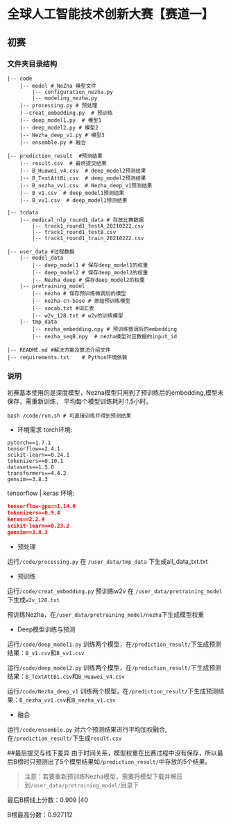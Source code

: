 # 全球人工智能技术创新大赛【赛道一】
## 初赛
### 文件夹目录结构
```
|-- code
    |-- model # NeZha 模型文件
        |-- configuration_nezha.py
        |-- modeling_nezha.py
    |-- processing.py # 预处理
    |--creat_embedding.py  # 预训练
    |-- deep_model1.py  # 模型1
    |-- deep_model2.py # 模型2
    |-- Nezha_deep_v1.py # 模型3
    |-- ensemble.py # 融合
    
|-- prediction_result  #预测结果
	|-- result.csv  # 最终提交结果
	|-- B_Huawei_v4.csv  # deep_model2预测结果
	|-- B_TextAttBi.csv  # deep_model2预测结果
	|-- B_nezha_vv1.csv  # Nezha_deep_v1预测结果
	|-- B_v1.csv  # deep_model1预测结果
	|-- B_vv1.csv  # deep_model1预测结果
	
|-- tcdata
    |-- medical_nlp_round1_data # 存放比赛数据
        |-- track1_round1_testA_20210222.csv
	    |-- track1_round1_testB.csv
	    |-- track1_round1_train_20210222.csv
	    
|-- user_data #过程数据
    |-- model_data
        |-- deep_model1 # 保存deep_model1的权重
        |-- deep_model2 # 保存deep_model2的权重
        |-- Nezha_deep # 保存deep_model2的权重
    |-- pretraining_model
        |-- nezha # 保存预训练微调后的模型
        |-- nezha-cn-base # 原始预训练模型
        |-- vocab.txt #词汇表
        |-- w2v_128.txt # w2v的训练模型
    |-- tmp_data
        |-- nezha_embedding.npy # 预训练微调后的embedding
        |-- nezha_seqB.npy  # nezha模型对应数据的input_id

|-- README.md #解决方案及算法介绍文件
|-- requirements.txt    # Python环境依赖
```
### 说明
初赛基本使用的是深度模型，Nezha模型只用到了预训练后的embedding,模型未保存，需重新训练，
平均每个模型训练耗时:1.5小时。
```
bash /code/run.sh # 可直接训练并得到预测结果
```
- 环境需求
torch环境:

```buildoutcfg
pytorch==1.7.1
tensorflow==2.4.1
scikit-learn==0.24.1
tokenizers==0.10.1
datasets==1.5.0
transformers==4.4.2
gensim==3.8.3
```
tensorflow | keras 环境:
```json
tensorflow-gpu==1.14.0
tokenizers==0.9.4
keras==2.2.4
scikit-learn==0.23.2
gensim==3.8.3

```


- 预处理

运行`/code/processing.py`  在 `/user_data/tmp_data` 下生成all_data_txt.txt
- 预训练

运行`/code/creat_embedding.py` 预训练w2v 在 `/user_data/pretraining_model`下生成`w2v_128.txt`

预训练Nezha，在`/user_data/pretraining_model/nezha`下生成模型权重

- Deep模型训练与预测

 运行`/code/deep_model1.py` 训练两个模型，在`/prediction_result/`下生成预测结果：`B_v1.csv`和`B_vv1.csv`

运行`/code/deep_model2.py` 训练两个模型，在`/prediction_result/`下生成预测结果：`B_TextAttBi.csv`和`B_Huawei_v4.csv`

运行`/code/Nezha_deep_v1` 训练两个模型，在`/prediction_result/`下生成预测结果：`B_nezha_vv1.csv`和`B_nezha_v1.csv`

- 融合

运行`/code/ensemble.py` 对六个预测结果进行平均加权融合,在`/prediction_result/`下生成`result.csv`

##最后提交与线下差异
由于时间关系，模型权重在比赛过程中没有保存，所以最后B榜时只预测出了5个模型结果如`/prediction_result/`中存放的5个结果。

>  注意：若要重新预训练Nezha模型，需要将模型下载并解压到`/user_data/pretraining_model/`目录下


最后B榜线上分数：0.909 |40

B榜最高分数：0.927112